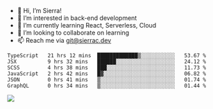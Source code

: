 - 👋 Hi, I’m Sierra!
- 👀 I’m interested in back-end development
- 🌱 I’m currently learning React, Serverless, Cloud
- 💞️ I’m looking to collaborate on learning
- 📫 Reach me via git@sierrac.dev

<!--START_SECTION:waka-->

```text
TypeScript   21 hrs 12 mins  █████████████▒░░░░░░░░░░░   53.67 %
JSX          9 hrs 32 mins   ██████░░░░░░░░░░░░░░░░░░░   24.12 %
SCSS         4 hrs 38 mins   ███░░░░░░░░░░░░░░░░░░░░░░   11.73 %
JavaScript   2 hrs 42 mins   █▓░░░░░░░░░░░░░░░░░░░░░░░   06.82 %
JSON         0 hrs 41 mins   ▒░░░░░░░░░░░░░░░░░░░░░░░░   01.74 %
GraphQL      0 hrs 34 mins   ▒░░░░░░░░░░░░░░░░░░░░░░░░   01.44 %
```

<!--END_SECTION:waka-->


![](https://hit.yhype.me/github/profile?user_id=7351311)
